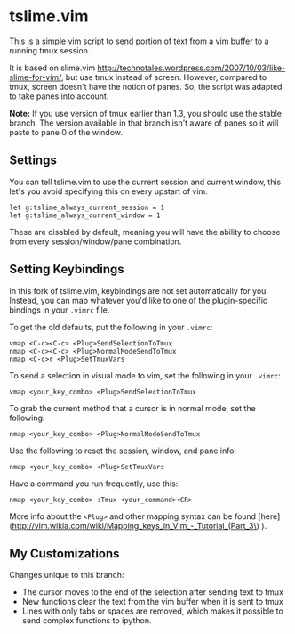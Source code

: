 tslime.vim
==========

This is a simple vim script to send portion of text from a vim buffer to a
running tmux session.

It is based on slime.vim http://technotales.wordpress.com/2007/10/03/like-slime-for-vim/,
but use tmux instead of screen. However, compared to tmux, screen doesn't
have the notion of panes. So, the script was adapted to take panes into
account.

**Note:** If you use version of tmux earlier than 1.3, you should use the stable
branch. The version available in that branch isn't aware of panes so it
will paste to pane 0 of the window.

Settings
--------

You can tell tslime.vim to use the current session and current window, this let's you 
avoid specifying this on every upstart of vim.

```vim
let g:tslime_always_current_session = 1
let g:tslime_always_current_window = 1
```

These are disabled by default, meaning you will have the ability to choose from every 
session/window/pane combination.

Setting Keybindings
-------------------

In this fork of tslime.vim, keybindings are not set automatically
for you. Instead, you can map whatever you'd like to one of the
plugin-specific bindings in your `.vimrc` file.

To get the old defaults, put the following in your `.vimrc`:

``` vim
vmap <C-c><C-c> <Plug>SendSelectionToTmux
nmap <C-c><C-c> <Plug>NormalModeSendToTmux
nmap <C-c>r <Plug>SetTmuxVars
```

To send a selection in visual mode to vim, set the following in your `.vimrc`:

``` vim
vmap <your_key_combo> <Plug>SendSelectionToTmux
```

To grab the current method that a cursor is in normal mode, set the following:

``` vim
nmap <your_key_combo> <Plug>NormalModeSendToTmux
```

Use the following to reset the session, window, and pane info:

``` vim
nmap <your_key_combo> <Plug>SetTmuxVars
```

Have a command you run frequently, use this:

``` vim
nmap <your_key_combo> :Tmux <your_command><CR>
```

More info about the `<Plug>` and other mapping syntax can be found
[here](http://vim.wikia.com/wiki/Mapping_keys_in_Vim_-_Tutorial_(Part_3\) ).

My Customizations
-----------------

Changes unique to this branch:

* The cursor moves to the end of the selection after sending text to tmux
* New functions clear the text from the vim buffer when it is sent to tmux
* Lines with only tabs or spaces are removed, which makes it possible to send complex functions to ipython.
